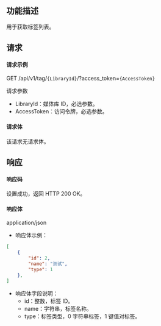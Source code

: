 ## 功能描述

用于获取标签列表。

## 请求

#### 请求示例  

GET /api/v1/tag/`{LibraryId}`/?access_token=`{AccessToken}`

请求参数
- LibraryId：媒体库 ID，必选参数。
- AccessToken：访问令牌，必选参数。

#### 请求体

该请求无请求体。

## 响应

#### 响应码

设置成功，返回 HTTP 200 OK。

#### 响应体

application/json

- 响应体示例：
```json
[
    {
        "id": 2,
        "name": "测试",
        "type": 1
    },
]
```
- 响应体字段说明：
    - id：整数，标签 ID。
    - name：字符串，标签名称。
    - type：标签类型，0 字符串标签，1 键值对标签。

